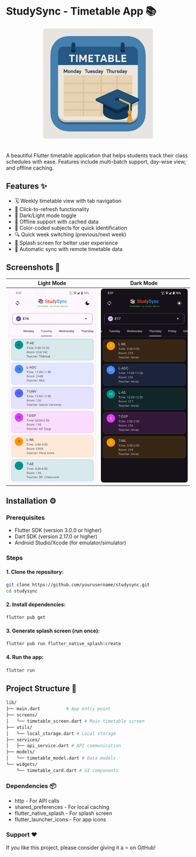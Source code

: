 # StudySync - Timetable App 📚

<div align="center">
<img src="assets/splash.png" alt="StudySync Banner" width="300" style="border-radius: 8px; border: 1px solid #eee; margin-bottom: 20px;"/>
</div>

A beautiful Flutter timetable application that helps students track their class schedules with ease. Features include multi-batch support, day-wise view, and offline caching.

## Features ✨

- 🗓️ Weekly timetable view with tab navigation
- 🔄 Click-to-refresh functionality
- 🌙 Dark/Light mode toggle
- 📱 Offline support with cached data
- 🎨 Color-coded subjects for quick identification
- 🔍 Quick week switching (previous/next week)
- 📲 Splash screen for better user experience
- 🔄 Automatic sync with remote timetable data

## Screenshots 📸

| Light Mode                                                                                                      | Dark Mode                                                                                                     |
|-----------------------------------------------------------------------------------------------------------------|---------------------------------------------------------------------------------------------------------------|
| <img src="assets/light.png" alt="Light Mode" width="250" style="border-radius: 8px; border: 1px solid #eee;"/> | <img src="assets/dark.png" alt="Dark Mode" width="250" style="border-radius: 8px; border: 1px solid #eee;"/> |
## Installation ⚙️

### Prerequisites
- Flutter SDK (version 3.0.0 or higher)
- Dart SDK (version 2.17.0 or higher)
- Android Studio/Xcode (for emulator/simulator)

### Steps
#### 1. Clone the repository:
   ```bash
   git clone https://github.com/yourusername/studysync.git
   cd studysync
   ```
#### 2. Install dependencies:
```bash
flutter pub get
```
#### 3. Generate splash screen (run once):
```bash
flutter pub run flutter_native_splash:create
```
#### 4. Run the app:
```bash
flutter run
```
## Project Structure 📂
```bash
lib/
├── main.dart          # App entry point
├── screens/
│   └── timetable_screen.dart # Main timetable screen
├── utils/
│   └── local_storage.dart # Local storage
├── services/
│   ├── api_service.dart # API communication
├── models/
│   └── timetable_model.dart # Data models
└── widgets/
    └── timetable_card.dart # UI components
```
### Dependencies 📦
- http - For API calls
- shared_preferences - For local caching
- flutter_native_splash - For splash screen
- flutter_launcher_icons - For app icons


### Support ❤️
If you like this project, please consider giving it a ⭐️ on GitHub!
